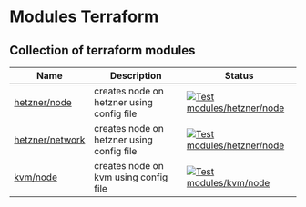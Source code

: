 # Modules Terraform

## Collection of terraform modules

|Name|Description|Status|
|---|---|---|
|[hetzner/node](tree/main/modules/hetzner/node)|creates node on hetzner using config file|[![Test modules/hetzner/node](actions/workflows/test-hetzner.yml/badge.svg)](actions/workflows/test-hetzner.yml)|
|[hetzner/network](tree/main/modules/hetzner/node)|creates node on hetzner using config file|[![Test modules/hetzner/node](actions/workflows/test-hetzner.yml/badge.svg)](actions/workflows/test-hetzner.yml)|
|[kvm/node](tree/main/modules/kvm/node)|creates node on kvm using config file|[![Test modules/kvm/node](actions/workflows/test-kvm.yml/badge.svg)](actions/workflows/test-kvm.yml)|
